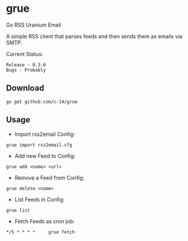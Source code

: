 # grue

Go RSS Uranium Email

A simple RSS client that parses feeds and then sends them as emails via SMTP.

Current Status:

	Release - 0.3.0
	Bugs - Probably

## Download

	go get github.com/c-14/grue

## Usage

* Import rss2email Config:
```
grue import rss2email.cfg
```

* Add new Feed to Config:
```
grue add <name> <url>
```

* Remove a Feed from Config:
```
grue delete <name>
```

* List Feeds in Config:
```
grue list
```

* Fetch Feeds as cron job:
```
*/5 * * * *		grue fetch
```
